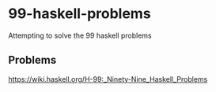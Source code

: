# 99-haskell-problems
Attempting to solve the 99 haskell problems

## Problems

https://wiki.haskell.org/H-99:_Ninety-Nine_Haskell_Problems
